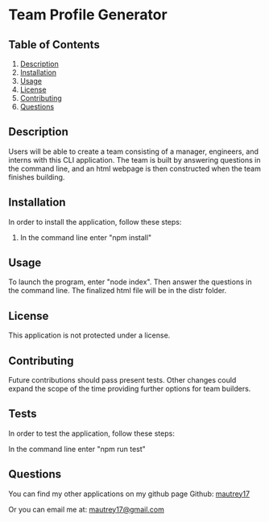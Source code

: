# Team Profile Generator

## Table of Contents
1. [Description](#Description)
2. [Installation](#Installation)
3. [Usage](#Usage)
4. [License](#License)
5. [Contributing](#Contributing)
6. [Questions](#Questions)

## Description
Users will be able to create a team consisting of a manager, engineers, and interns with this CLI application. The team is built by answering questions in the command line, and an html webpage is then constructed when the team finishes building.

## Installation
In order to install the application, follow these steps: 

1. In the command line enter "npm install"

## Usage
To launch the program, enter "node index". Then answer the questions in the command line. The finalized html file will be in the distr folder.

## License
This application is not protected under a license.

## Contributing
Future contributions should pass present tests. Other changes could expand the scope of the time providing further options for team builders.

## Tests
In order to test the application, follow these steps:

In the command line enter "npm run test"

## Questions
You can find my other applications on my github page
Github: [mautrey17](https://github.com/mautrey17) 

Or you can email me at: mautrey17@gmail.com